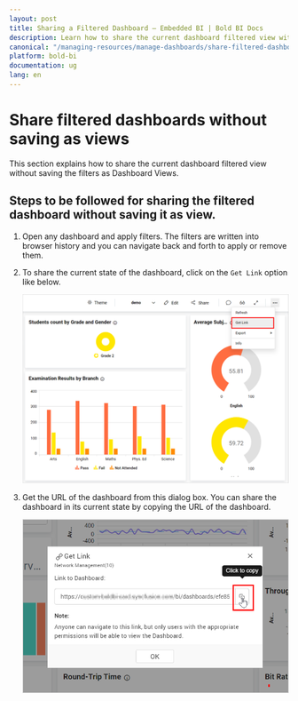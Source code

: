 ```yaml
---
layout: post
title: Sharing a Filtered Dashboard – Embedded BI | Bold BI Docs
description: Learn how to share the current dashboard filtered view without saving it as a dashboard view in Bold BI Embedded.
canonical: "/managing-resources/manage-dashboards/share-filtered-dashboards-without-save-views/" 
platform: bold-bi
documentation: ug
lang: en
---
```


# Share filtered dashboards without saving as views

This section explains how to share the current dashboard filtered view without saving the filters as Dashboard Views.

## Steps to be followed for sharing the filtered dashboard without saving it as view.

1. Open any dashboard and apply filters. The filters are written into browser history and you can navigate back and forth to apply or remove them.

2. To share the current state of the dashboard, click on the `Get Link` option like below.

      ![get-link-icon](/static/assets/managing-resources/manage-dashboards/images/get-link-icon.png#width=50%)

3. Get the URL of the dashboard from this dialog box. You can share the dashboard in its current state by copying the URL of the dashboard.     
    
      ![get-link-copy](/static/assets/managing-resources/manage-dashboards/images/get-link-copy.png#width=40%)
